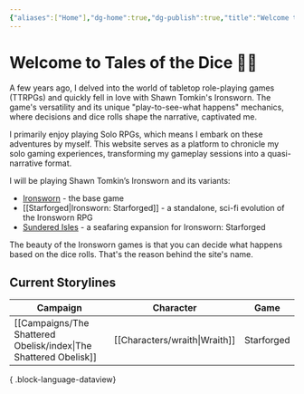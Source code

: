 ```yaml
---
{"aliases":["Home"],"dg-home":true,"dg-publish":true,"title":"Welcome to Tales of the Dice","permalink":"/home/","tags":["gardenEntry"],"dgPassFrontmatter":true,"noteIcon":""}
---
```


# Welcome to Tales of the Dice 👋🏾

A few years ago, I delved into the world of tabletop role-playing games (TTRPGs) and quickly fell in love with Shawn Tomkin's Ironsworn. The game's versatility and its unique "play-to-see-what happens" mechanics, where decisions and dice rolls shape the narrative, captivated me.

I primarily enjoy playing Solo RPGs, which means I embark on these adventures by myself. This website serves as a platform to chronicle my solo gaming experiences, transforming my gameplay sessions into a quasi-narrative format.

I will be playing Shawn Tomkin’s Ironsworn and its variants:
* [Ironsworn](https://tomkinpress.com/pages/ironsworn) - the base game
* [[Starforged\|Ironsworn: Starforged]] - a standalone, sci-fi evolution of the Ironsworn RPG
* [Sundered Isles](https://tomkinpress.com/pages/sundered-isles) - a seafaring expansion for Ironsworn: Starforged

The beauty of the Ironsworn games is that you can decide what happens based on the dice rolls. That's the reason behind the site's name.

## Current Storylines

| Campaign                                                            | Character                        | Game       |
| ------------------------------------------------------------------- | -------------------------------- | ---------- |
| [[Campaigns/The Shattered Obelisk/index\|The Shattered Obelisk]] | [[Characters/wraith\|Wraith]] | Starforged |

{ .block-language-dataview}



